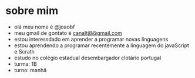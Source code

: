 # sobre mim
- olá meu nome é @joaobf
- meu gmail de gontato é canaltj8@gmail.com
- estou interessdado em aprender a programar novas linguagens
- estou aprendendo a programar recentemente a linguagem do javaScript e Scrath
- estudo no colégio estadual desembargador clotário portugal
- turma: 1B
- turno: manhã
